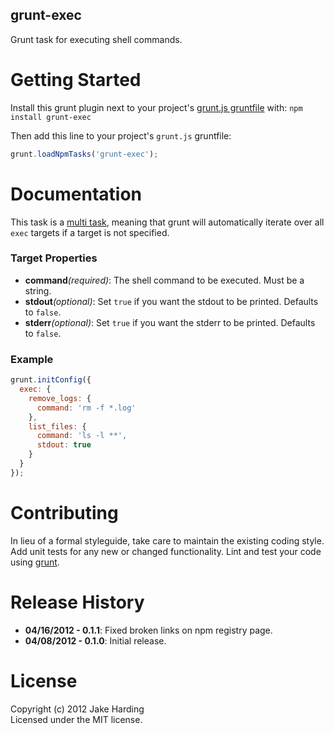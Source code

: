 grunt-exec
----------

Grunt task for executing shell commands.

Getting Started
===============

Install this grunt plugin next to your project's [grunt.js gruntfile][getting_started] with: `npm install grunt-exec`

Then add this line to your project's `grunt.js` gruntfile:

```javascript
grunt.loadNpmTasks('grunt-exec');
```

[grunt]: https://github.com/cowboy/grunt
[getting_started]: https://github.com/cowboy/grunt/blob/master/docs/getting_started.md

Documentation
=============

This task is a [multi task][types_of_tasks], meaning that grunt will automatically iterate over all `exec` targets if a target is not specified.

[types_of_tasks]: https://github.com/cowboy/grunt/blob/master/docs/types_of_tasks.md

### Target Properties
*   __command__*(required)*: The shell command to be executed. Must be a string.
*   __stdout__*(optional)*: Set `true` if you want the stdout to be printed. Defaults to `false`.
*   __stderr__*(optional)*: Set `true` if you want the stderr to be printed. Defaults to `false`.

### Example

```javascript
grunt.initConfig({
  exec: {
    remove_logs: {
      command: 'rm -f *.log'
    },
    list_files: {
      command: 'ls -l **',
      stdout: true
    }
  }
});
```

Contributing
============

In lieu of a formal styleguide, take care to maintain the existing coding style. Add unit tests for any new or changed functionality. Lint and test your code using [grunt][grunt].

Release History
===============

*   __04/16/2012 - 0.1.1__: Fixed broken links on npm registry page.
*   __04/08/2012 - 0.1.0__: Initial release.

License
=======

Copyright (c) 2012 Jake Harding  
Licensed under the MIT license.
